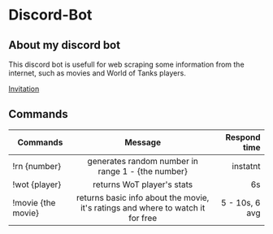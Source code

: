 # Discord-Bot

## About my discord bot
This discord bot is usefull for web scraping some information from the internet, such as movies and World of Tanks players.

[Invitation](https://discord.com/api/oauth2/authorize?client_id=794536380670935060&permissions=0&scope=bot)

## Commands
| Commands                      | Message                                              | Respond time              |
| ------------------------------|:----------------------------------------------------:|--------------------------:|
| !rn {number}                  | generates random number in range 1 - {the number}    | instatnt                  |
| !wot {player}                 | returns WoT player's stats                           | 6s                        |
| !movie {the movie}            | returns basic info about the movie, it's ratings and where to watch it for free  | 5 - 10s, 6 avg    |